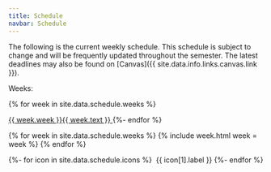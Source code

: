 ```yaml
---
title: Schedule
navbar: Schedule
---
```


The following is the current weekly schedule. This schedule is subject to change and will be frequently updated throughout the semester. The latest deadlines may also be found on [Canvas]({{ site.data.info.links.canvas.link }}).

<style>
ul.icons {
  list-style-type: none;
  margin-left: 1.5em;
  margin-top: 0em;
}

ul.icons > li {
  position: relative;
}

ul.icons > li > i {
  width: 1.25em;
  left: -1.5em;
  position: absolute;
  text-align: center;
  line-height: inherit;
}

.content li.bump {
  margin-top: 0.8rem;
}
</style>

<!-- quick navigation -->
<div class="buttons has-addons is-centered">
  <a class="button is-small is-outlined" disabled>
    Weeks:
  </a>

  {% for week in site.data.schedule.weeks %}

  <a class="button is-small is-link is-outlined" href="#week-{{ week.week }}{{ week.text | slugify }}">
    {{ week.week }}{{ week.text }}
  </a>
  {%- endfor %}
</div>

<!-- schedule -->
{% for week in site.data.schedule.weeks %}
{% include week.html week = week %}
{% endfor %}

<!-- icon legend -->
<div class="buttons is-centered">
  {%- for icon in site.data.schedule.icons %}
  <span class="button is-small is-static">
    <i class="{{ icon[1].class }}"></i>&nbsp;{{ icon[1].label }}
  </span>
  {%- endfor %}
</div>
